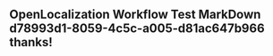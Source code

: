 <properties
ms.topic="hero-topic"
ms.test1="hero-topic"
ms.test2="test"/>


## OpenLocalization Workflow Test MarkDown d78993d1-8059-4c5c-a005-d81ac647b966 thanks!



<!--HONumber=Aug16_HO5-->


